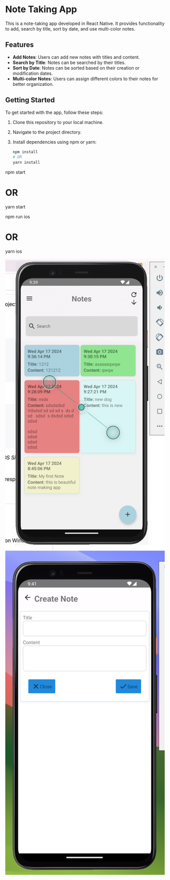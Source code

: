 # Note Taking App

This is a note-taking app developed in React Native. It provides functionality to add, search by title, sort by date, and use multi-color notes.

## Features

- **Add Notes**: Users can add new notes with titles and content.
- **Search by Title**: Notes can be searched by their titles.
- **Sort by Date**: Notes can be sorted based on their creation or modification dates.
- **Multi-color Notes**: Users can assign different colors to their notes for better organization.

## Getting Started

To get started with the app, follow these steps:

1. Clone this repository to your local machine.
2. Navigate to the project directory.
3. Install dependencies using npm or yarn:

   ```bash
   npm install
   # OR
   yarn install
   ```

npm start

# OR

yarn start

npm run ios

# OR

yarn ios

![Screenshot](screenshots/sh1.png 'App Home')
![Screenshot](screenshots/sh2.png 'Add new note')
